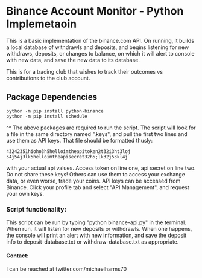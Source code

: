 # Binance Account Monitor - Python Implemetaoin

This is a basic implementation of the binance.com API. On running, it builds a local database of withdrawls and deposits, and begins listening for new withdraws, deposits, or changes to balance, on which it will alert to console with new data, and save the new data to its database.

This is for a trading club that wishes to track their outcomes vs contributions to the club account.

## Package Dependencies

    python -m pip install python-binance
    python -m pip install schedule
    

^^ The above packages are required to run the script. The script will look for a file in the same directory named ".keys", and pull the first two lines and use them as API keys. That file should be formatted thusly:

    43242351hioho3h5helloimtheapitoken2t32i3ht3loj
    54j54j3lk5helloimtheapisecret32h5;lk32j53kl4j

with your actual api values. Access token on line one, api secret on line two. Do not share these keys! Others can use them to access your exchange data, or even worse, trade your coins. API keys can be accessed from Binance. Click your profile tab and select "API Management", and request your own keys.

### Script functionality:

This script can be run by typing "python binance-api.py" in the terminal. When run, it will listen for new deposits or withdrawls. When one happens, the console will print an alert with new information, and save the deposit info to deposit-database.txt or withdraw-database.txt as appropriate.

#### Contact:

I can be reached at twitter.com/michaelharms70
